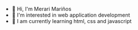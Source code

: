 
- 👋 Hi, I'm Merari Mariños
- 👀 I'm interested in web application development
- 🌱 I am currently learning html, css and javascript

<!---
Merari23/Merari23 is a ✨ special ✨ repository because its `README.md` (this file) appears on your GitHub profile.
You can click the Preview link to take a look at your changes.
--->
